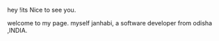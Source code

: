  hey !its Nice to see you.

welcome to my page. myself janhabi, a software developer from odisha ,INDIA.
 
